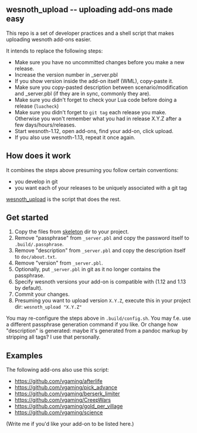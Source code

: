 ## wesnoth_upload -- uploading add-ons made easy

This repo is a set of developer practices and a shell script that makes uploading wesnoth add-ons easier.

It intends to replace the following steps:

* Make sure you have no uncommitted changes before you make a new release.
* Increase the version number in _server.pbl
* If you show version inside the add-on itself (WML), copy-paste it.
* Make sure you copy-pasted description between scenario/modification and _server.pbl (if they are in sync, commonly they are).
* Make sure you didn't forget to check your Lua code before doing a release (`luacheck`)
* Make sure you didn't forget to `git tag` each release you make. Otherwise you won't remember what you had in release X.Y.Z after a few days/hours/releases.
* Start wesnoth-1.12, open add-ons, find your add-on, click upload.
* If you also use wesnoth-1.13, repeat it once again.

## How does it work

It combines the steps above presuming you follow certain conventions:

* you develop in git
* you want each of your releases to be uniquely associated with a git tag

[wesnoth_upload](./wesnoth_upload) is the script that does the rest.

## Get started

1. Copy the files from [skeleton](./skeleton) dir to your project.
1. Remove "passphrase" from `_server.pbl` and copy the password itself to `.build/.passphrase`.
1. Remove "description" from `_server.pbl` and copy the description itself to `doc/about.txt`.
1. Remove "version" from `_server.pbl`.
1. Optionally, put `_server.pbl` in git as it no longer contains the passphrase.
1. Specify wesnoth versions your add-on is compatible with (1.12 and 1.13 by default).
1. Commit your changes.
1. Presuming you want to upload version `X.Y.Z`, execute this in your project dir:
`wesnoth_upload "X.Y.Z"`

You may re-configure the steps above in `.build/config.sh`. You may f.e. use a different passphrase generation command if you like. Or change how "description" is generated: maybe it's generated from a pandoc markup by stripping all tags? I use that personally.

## Examples
The following add-ons also use this script:

* https://github.com/vgaming/afterlife
* https://github.com/vgaming/pick_advance
* https://github.com/vgaming/berserk_limiter
* https://github.com/vgaming/CreepWars
* https://github.com/vgaming/gold_per_village
* https://github.com/vgaming/science

(Write me if you'd like your add-on to be listed here.)
